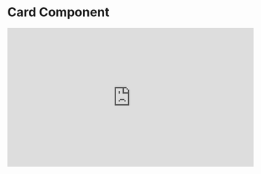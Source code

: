 # Card Component

<iframe width="560" height="315" src="https://www.youtube.com/embed/o5TMQQnN8Ec" title="YouTube video player" frameborder="0" allow="accelerometer; autoplay; clipboard-write; encrypted-media; gyroscope; picture-in-picture" allowfullscreen></iframe>